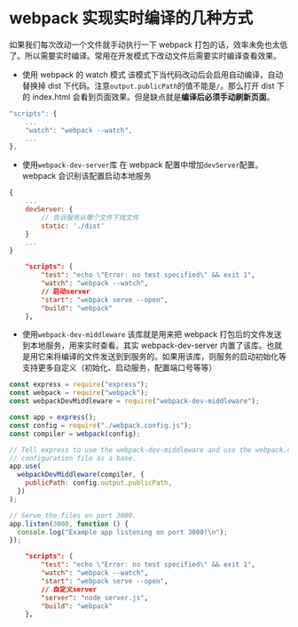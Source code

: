 # webpack 实现实时编译的几种方式

如果我们每次改动一个文件就手动执行一下 webpack 打包的话，效率未免也太低了。所以需要实时编译。常用在开发模式下改动文件后需要实时编译查看效果。

- 使用 webpack 的 watch 模式
  该模式下当代码改动后会启用自动编译，自动替换掉 dist 下代码。注意`output.publicPath`的值不能是`/`。那么打开 dist 下的 index.html 会看到页面效果。但是缺点就是**编译后必须手动刷新页面**。

```js
"scripts": {
    ...
    "watch": "webpack --watch",
    ...
},
```

- 使用`webpack-dev-server`库
  在 webpack 配置中增加`devServer`配置。webpack 会识别该配置启动本地服务

```js
{
    ...
    devServer: {
        // 告诉服务从哪个文件下找文件
        static: './dist'
    }
    ...
}
```

```json
    "scripts": {
        "test": "echo \"Error: no test specified\" && exit 1",
        "watch": "webpack --watch",
        // 启动server
        "start": "webpack serve --open",
        "build": "webpack"
    },
```

- 使用`webpack-dev-middleware`
  该库就是用来把 webpack 打包后的文件发送到本地服务，用来实时查看。其实 webpack-dev-server 内置了该库。也就是用它来将编译的文件发送到到服务的。如果用该库，则服务的启动初始化等支持更多自定义（初始化、启动服务，配置端口号等等）

```js
const express = require("express");
const webpack = require("webpack");
const webpackDevMiddleware = require("webpack-dev-middleware");

const app = express();
const config = require("./webpack.config.js");
const compiler = webpack(config);

// Tell express to use the webpack-dev-middleware and use the webpack.config.js
// configuration file as a base.
app.use(
  webpackDevMiddleware(compiler, {
    publicPath: config.output.publicPath,
  })
);

// Serve the files on port 3000.
app.listen(3000, function () {
  console.log("Example app listening on port 3000!\n");
});
```

```json
    "scripts": {
        "test": "echo \"Error: no test specified\" && exit 1",
        "watch": "webpack --watch",
        "start": "webpack serve --open",
        // 自定义server
        "server": "node server.js",
        "build": "webpack"
    },
```
